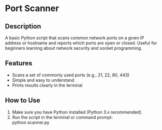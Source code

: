 # Port Scanner

## Description  
A basic Python script that scans common network ports on a given IP address or hostname and reports which ports are open or closed. Useful for beginners learning about network security and socket programming.

## Features  
- Scans a set of commonly used ports (e.g., 21, 22, 80, 443)  
- Simple and easy to understand  
- Prints results clearly in the terminal

## How to Use  

1. Make sure you have Python installed (Python 3.x recommended).  
2. Run the script in the terminal or command prompt:  
   python scanner.py
